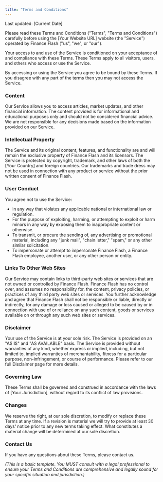 ```yaml
---
title: "Terms and Conditions"
---
```


Last updated: [Current Date]

Please read these Terms and Conditions ("Terms", "Terms and Conditions") carefully before using the [Your Website URL] website (the "Service") operated by Finance Flash ("us", "we", or "our").

Your access to and use of the Service is conditioned on your acceptance of and compliance with these Terms. These Terms apply to all visitors, users, and others who access or use the Service.

By accessing or using the Service you agree to be bound by these Terms. If you disagree with any part of the terms then you may not access the Service.

### Content
Our Service allows you to access articles, market updates, and other financial information. The content provided is for informational and educational purposes only and should not be considered financial advice. We are not responsible for any decisions made based on the information provided on our Service.

### Intellectual Property
The Service and its original content, features, and functionality are and will remain the exclusive property of Finance Flash and its licensors. The Service is protected by copyright, trademark, and other laws of both the [Your Country] and foreign countries. Our trademarks and trade dress may not be used in connection with any product or service without the prior written consent of Finance Flash.

### User Conduct
You agree not to use the Service:
- In any way that violates any applicable national or international law or regulation.
- For the purpose of exploiting, harming, or attempting to exploit or harm minors in any way by exposing them to inappropriate content or otherwise.
- To transmit, or procure the sending of, any advertising or promotional material, including any "junk mail", "chain letter," "spam," or any other similar solicitation.
- To impersonate or attempt to impersonate Finance Flash, a Finance Flash employee, another user, or any other person or entity.

### Links To Other Web Sites
Our Service may contain links to third-party web sites or services that are not owned or controlled by Finance Flash.
Finance Flash has no control over, and assumes no responsibility for, the content, privacy policies, or practices of any third party web sites or services. You further acknowledge and agree that Finance Flash shall not be responsible or liable, directly or indirectly, for any damage or loss caused or alleged to be caused by or in connection with use of or reliance on any such content, goods or services available on or through any such web sites or services.

### Disclaimer
Your use of the Service is at your sole risk. The Service is provided on an "AS IS" and "AS AVAILABLE" basis. The Service is provided without warranties of any kind, whether express or implied, including, but not limited to, implied warranties of merchantability, fitness for a particular purpose, non-infringement, or course of performance. Please refer to our full Disclaimer page for more details.

### Governing Law
These Terms shall be governed and construed in accordance with the laws of [Your Jurisdiction], without regard to its conflict of law provisions.

### Changes
We reserve the right, at our sole discretion, to modify or replace these Terms at any time. If a revision is material we will try to provide at least 30 days' notice prior to any new terms taking effect. What constitutes a material change will be determined at our sole discretion.

### Contact Us
If you have any questions about these Terms, please contact us.

*(This is a basic template. You MUST consult with a legal professional to ensure your Terms and Conditions are comprehensive and legally sound for your specific situation and jurisdiction.)*
